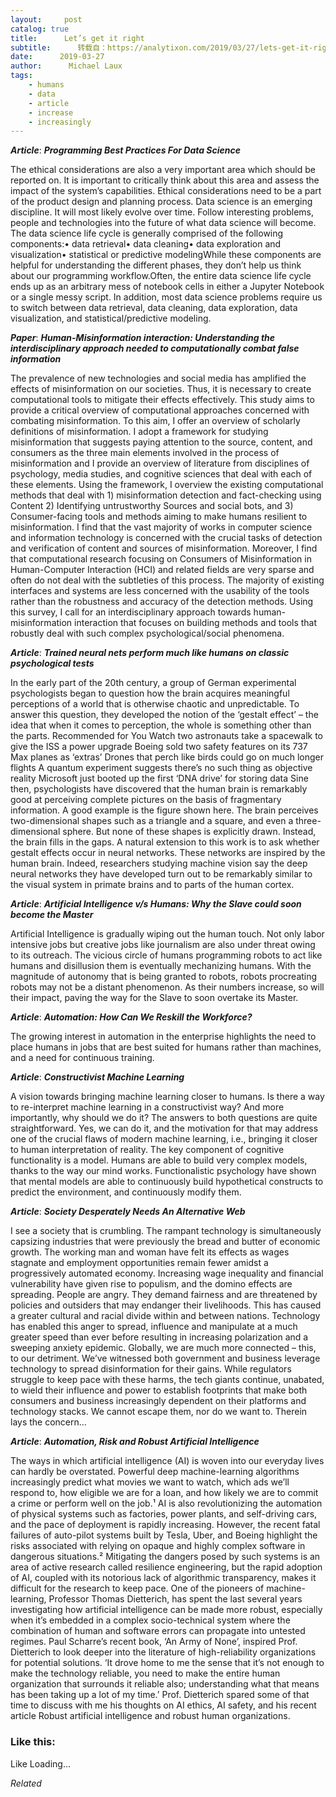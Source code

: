 ```yaml
---
layout:     post
catalog: true
title:      Let’s get it right
subtitle:      转载自：https://analytixon.com/2019/03/27/lets-get-it-right-22/
date:      2019-03-27
author:      Michael Laux
tags:
    - humans
    - data
    - article
    - increase
    - increasingly
---
```


***Article***: ***Programming Best Practices For Data Science***

The ethical considerations are also a very important area which should be reported on. It is important to critically think about this area and assess the impact of the system’s capabilities. Ethical considerations need to be a part of the product design and planning process. Data science is an emerging discipline. It will most likely evolve over time. Follow interesting problems, people and technologies into the future of what data science will become. The data science life cycle is generally comprised of the following components:• data retrieval• data cleaning• data exploration and visualization• statistical or predictive modelingWhile these components are helpful for understanding the different phases, they don’t help us think about our programming workflow.Often, the entire data science life cycle ends up as an arbitrary mess of notebook cells in either a Jupyter Notebook or a single messy script. In addition, most data science problems require us to switch between data retrieval, data cleaning, data exploration, data visualization, and statistical/predictive modeling.

***Paper***: ***Human-Misinformation interaction: Understanding the interdisciplinary approach needed to computationally combat false information***

The prevalence of new technologies and social media has amplified the effects of misinformation on our societies. Thus, it is necessary to create computational tools to mitigate their effects effectively. This study aims to provide a critical overview of computational approaches concerned with combating misinformation. To this aim, I offer an overview of scholarly definitions of misinformation. I adopt a framework for studying misinformation that suggests paying attention to the source, content, and consumers as the three main elements involved in the process of misinformation and I provide an overview of literature from disciplines of psychology, media studies, and cognitive sciences that deal with each of these elements. Using the framework, I overview the existing computational methods that deal with 1) misinformation detection and fact-checking using Content 2) Identifying untrustworthy Sources and social bots, and 3) Consumer-facing tools and methods aiming to make humans resilient to misinformation. I find that the vast majority of works in computer science and information technology is concerned with the crucial tasks of detection and verification of content and sources of misinformation. Moreover, I find that computational research focusing on Consumers of Misinformation in Human-Computer Interaction (HCI) and related fields are very sparse and often do not deal with the subtleties of this process. The majority of existing interfaces and systems are less concerned with the usability of the tools rather than the robustness and accuracy of the detection methods. Using this survey, I call for an interdisciplinary approach towards human-misinformation interaction that focuses on building methods and tools that robustly deal with such complex psychological/social phenomena.

***Article***: ***Trained neural nets perform much like humans on classic psychological tests***

In the early part of the 20th century, a group of German experimental psychologists began to question how the brain acquires meaningful perceptions of a world that is otherwise chaotic and unpredictable. To answer this question, they developed the notion of the ‘gestalt effect’ – the idea that when it comes to perception, the whole is something other than the parts. Recommended for You Watch two astronauts take a spacewalk to give the ISS a power upgrade Boeing sold two safety features on its 737 Max planes as ‘extras’ Drones that perch like birds could go on much longer flights A quantum experiment suggests there’s no such thing as objective reality Microsoft just booted up the first ‘DNA drive’ for storing data Sine then, psychologists have discovered that the human brain is remarkably good at perceiving complete pictures on the basis of fragmentary information. A good example is the figure shown here. The brain perceives two-dimensional shapes such as a triangle and a square, and even a three-dimensional sphere. But none of these shapes is explicitly drawn. Instead, the brain fills in the gaps. A natural extension to this work is to ask whether gestalt effects occur in neural networks. These networks are inspired by the human brain. Indeed, researchers studying machine vision say the deep neural networks they have developed turn out to be remarkably similar to the visual system in primate brains and to parts of the human cortex.

***Article***: ***Artificial Intelligence v/s Humans: Why the Slave could soon become the Master***

Artificial Intelligence is gradually wiping out the human touch. Not only labor intensive jobs but creative jobs like journalism are also under threat owing to its outreach. The vicious circle of humans programming robots to act like humans and disillusion them is eventually mechanizing humans. With the magnitude of autonomy that is being granted to robots, robots procreating robots may not be a distant phenomenon. As their numbers increase, so will their impact, paving the way for the Slave to soon overtake its Master.

***Article***: ***Automation: How Can We Reskill the Workforce?***

The growing interest in automation in the enterprise highlights the need to place humans in jobs that are best suited for humans rather than machines, and a need for continuous training.

***Article***: ***Constructivist Machine Learning***

A vision towards bringing machine learning closer to humans. Is there a way to re-interpret machine learning in a constructivist way? And more importantly, why should we do it? The answers to both questions are quite straightforward. Yes, we can do it, and the motivation for that may address one of the crucial flaws of modern machine learning, i.e., bringing it closer to human interpretation of reality. The key component of cognitive functionality is a model. Humans are able to build very complex models, thanks to the way our mind works. Functionalistic psychology have shown that mental models are able to continuously build hypothetical constructs to predict the environment, and continuously modify them.

***Article***: ***Society Desperately Needs An Alternative Web***

I see a society that is crumbling. The rampant technology is simultaneously capsizing industries that were previously the bread and butter of economic growth. The working man and woman have felt its effects as wages stagnate and employment opportunities remain fewer amidst a progressively automated economy. Increasing wage inequality and financial vulnerability have given rise to populism, and the domino effects are spreading. People are angry. They demand fairness and are threatened by policies and outsiders that may endanger their livelihoods. This has caused a greater cultural and racial divide within and between nations. Technology has enabled this anger to spread, influence and manipulate at a much greater speed than ever before resulting in increasing polarization and a sweeping anxiety epidemic. Globally, we are much more connected – this, to our detriment. We’ve witnessed both government and business leverage technology to spread disinformation for their gains. While regulators struggle to keep pace with these harms, the tech giants continue, unabated, to wield their influence and power to establish footprints that make both consumers and business increasingly dependent on their platforms and technology stacks. We cannot escape them, nor do we want to. Therein lays the concern…

***Article***: ***Automation, Risk and Robust Artificial Intelligence***

The ways in which artificial intelligence (AI) is woven into our everyday lives can hardly be overstated. Powerful deep machine-learning algorithms increasingly predict what movies we want to watch, which ads we’ll respond to, how eligible we are for a loan, and how likely we are to commit a crime or perform well on the job.¹ AI is also revolutionizing the automation of physical systems such as factories, power plants, and self-driving cars, and the pace of deployment is rapidly increasing. However, the recent fatal failures of auto-pilot systems built by Tesla, Uber, and Boeing highlight the risks associated with relying on opaque and highly complex software in dangerous situations.² Mitigating the dangers posed by such systems is an area of active research called resilience engineering, but the rapid adoption of AI, coupled with its notorious lack of algorithmic transparency, makes it difficult for the research to keep pace. One of the pioneers of machine-learning, Professor Thomas Dietterich, has spent the last several years investigating how artificial intelligence can be made more robust, especially when it’s embedded in a complex socio-technical system where the combination of human and software errors can propagate into untested regimes. Paul Scharre’s recent book, ‘An Army of None’, inspired Prof. Dietterich to look deeper into the literature of high-reliability organizations for potential solutions. ‘It drove home to me the sense that it’s not enough to make the technology reliable, you need to make the entire human organization that surrounds it reliable also; understanding what that means has been taking up a lot of my time.’ Prof. Dietterich spared some of that time to discuss with me his thoughts on AI ethics, AI safety, and his recent article Robust artificial intelligence and robust human organizations.





### Like this:

Like Loading...


*Related*

